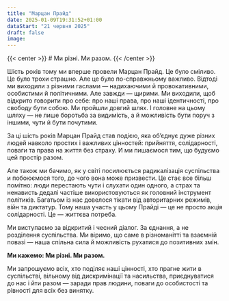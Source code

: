 ```yaml
---
title: "Марцан Прайд"
date: 2025-01-09T19:31:52+01:00
dataStart: "21 червня 2025"
draft: false
image:
---
```


[//]: # (**21 червня 2025 року** асоціація ЛГБТК+ активіст_к Quarteera проведе 6-й Marzahn Pride в берлінському районі Марцан.)

{{< center >}} # Ми різні. Ми разом. {{< /center >}}

[//]: # ({{< banner src="/images/marzahn-banner-600-en.jpg">}})

Шість років тому ми вперше провели Марцан Прайд. Це було сміливо. Це було трохи страшно. Але це було по-справжньому
важливо. Відтоді ми виходили з різними гаслами — надихаючими й провокативними, особистими й політичними. Але завжди —
щирими. Ми виходили, щоб відкрито говорити про себе: про наші права, про наші ідентичності, про свободу бути собою.
Ми пройшли довгий шлях. І головне на цьому шляху — не лише боротьба за видимість, а й можливість бути поруч з іншими,
чути й бути почутими.

За ці шість років Марцан Прайд став подією, яка об’єднує дуже різних людей навколо простих і важливих цінностей:
прийняття, солідарності, поваги та права на життя без страху. И ми пишаємося тим, що будуємо цей простір разом.

Але також ми бачимо, як у світі посилюється радикалізація суспільства и побоюємося того, до чого вона може призвести.
Це стає все більш помітно: люди перестають чути i слухати один одного, а страх та ненависть дедалі частіше
використовуються як головний інструмент політиків. Багатьом із нас довелося тікати від авторитарних режимів,
війн та диктатур. Тому наша участь у цьому Прайді — це не просто акція солідарності. Це — життєва потреба.

Ми виступаємо за відкритий і чесний діалог. За єднання, а не розділення суспільства. Ми віримо, що саме в різноманітті
та взаємній повазі — наша спільна сила й можливість рухатися до позитивних змін.

**Ми кажемо: Ми різні. Ми разом.**

Ми запрошуємо всіх, хто поділяє наші цінності, хто прагне жити в суспільстві, вільному від дискримінації та насильства,
приєднуватися до нас і йти разом — заради прав людини, поваги до особистості та рівності для всіх без винятку.
